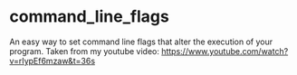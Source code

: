 # command_line_flags
An easy way to set command line flags that alter the execution of your program. Taken from my youtube video: https://www.youtube.com/watch?v=rIypEf6mzaw&t=36s  
